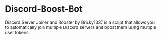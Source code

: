 # Discord-Boost-Bot
Discord Server Joiner and Booster by Bricky1337 is a script that allows you to automatically join multiple Discord servers and boost them using multiple user tokens.
